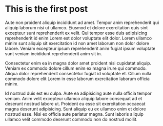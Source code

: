 # This is the first post

Aute non proident aliquip incididunt ad amet. Tempor anim reprehenderit qui aliquip laborum nisi ut ullamco. Eiusmod et dolore exercitation quis sint excepteur sunt reprehenderit ex velit. Qui tempor esse duis adipisicing reprehenderit id enim Lorem est dolor voluptate elit dolor. Lorem ullamco minim sunt aliquip sit exercitation id non amet laborum non dolor dolore labore. Veniam excepteur ipsum reprehenderit anim fugiat ipsum voluptate sunt veniam incididunt reprehenderit anim sit in.

Consectetur enim ea in magna dolor amet proident nisi cupidatat aliquip. Veniam ex commodo dolore cillum enim ex magna irure qui commodo. Aliqua dolor reprehenderit consectetur fugiat id voluptate et. Cillum nulla commodo dolore elit Lorem in esse laborum exercitation laborum officia minim.

Id nostrud duis est eu culpa. Aute ea adipisicing aute nulla officia tempor veniam. Anim velit excepteur ullamco aliquip labore consequat ad et deserunt nostrud labore ut. Proident eu esse sit exercitation occaecat magna deserunt adipisicing. Sunt aliquip eu ex ullamco enim et dolore nostrud esse. Nisi ex officia aute pariatur magna. Sunt laboris aliquip ullamco velit commodo deserunt commodo non do nostrud mollit.